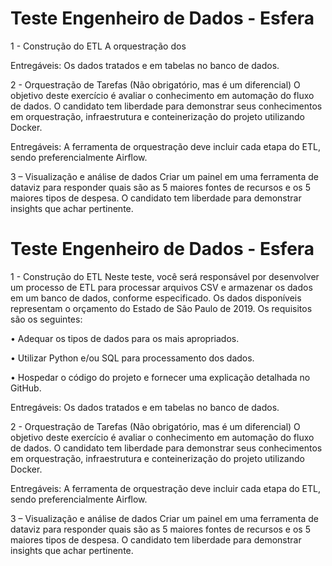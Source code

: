 # Teste Engenheiro de Dados - Esfera

1 - Construção do ETL
A orquestração dos 

Entregáveis:
Os dados tratados e em tabelas no banco de dados.

2 - Orquestração de Tarefas (Não obrigatório, mas é um diferencial)
O objetivo deste exercício é avaliar o conhecimento em automação do fluxo de dados.
O candidato tem liberdade para demonstrar seus conhecimentos em orquestração,
infraestrutura e conteinerização do projeto utilizando Docker.

Entregáveis:
A ferramenta de orquestração deve incluir cada etapa do ETL, sendo preferencialmente
Airflow.

3 – Visualização e análise de dados
Criar um painel em uma ferramenta de dataviz para responder quais são as 5 maiores fontes de
recursos e os 5 maiores tipos de despesa.
O candidato tem liberdade para demonstrar insights que achar pertinente.
# Teste Engenheiro de Dados - Esfera

1 - Construção do ETL
Neste teste, você será responsável por desenvolver um processo de ETL para processar arquivos CSV
e armazenar os dados em um banco de dados, conforme especificado. Os dados disponíveis
representam o orçamento do Estado de São Paulo de 2019. Os requisitos são os seguintes:

• Adequar os tipos de dados para os mais apropriados.

• Utilizar Python e/ou SQL para processamento dos dados.

• Hospedar o código do projeto e fornecer uma explicação detalhada no GitHub.

Entregáveis:
Os dados tratados e em tabelas no banco de dados.

2 - Orquestração de Tarefas (Não obrigatório, mas é um diferencial)
O objetivo deste exercício é avaliar o conhecimento em automação do fluxo de dados.
O candidato tem liberdade para demonstrar seus conhecimentos em orquestração,
infraestrutura e conteinerização do projeto utilizando Docker.

Entregáveis:
A ferramenta de orquestração deve incluir cada etapa do ETL, sendo preferencialmente
Airflow.

3 – Visualização e análise de dados
Criar um painel em uma ferramenta de dataviz para responder quais são as 5 maiores fontes de
recursos e os 5 maiores tipos de despesa.
O candidato tem liberdade para demonstrar insights que achar pertinente.
